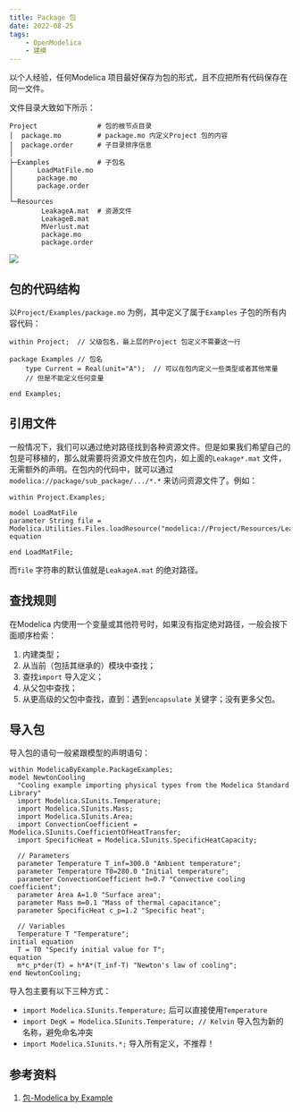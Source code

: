 ```yaml
---
title: Package 包  
date: 2022-08-25 
tags:   
    - OpenModelica  
    - 建模
---
```


以个人经验，任何Modelica 项目最好保存为包的形式，且不应把所有代码保存在同一文件。
<!-- more -->
文件目录大致如下所示：  
```shell-session  
Project               # 包的根节点目录
│  package.mo         # package.mo 内定义Project 包的内容
│  package.order      # 子目录排序信息
│
├─Examples            # 子包名
│      LoadMatFile.mo
│      package.mo
│      package.order
│
└─Resources
        LeakageA.mat  # 资源文件
        LeakageB.mat
        MVerlust.mat
        package.mo
        package.order
```
![](new_sub_package.png)

## 包的代码结构  
以`Project/Examples/package.mo` 为例，其中定义了属于`Examples` 子包的所有内容代码：  
```modelica
within Project;  // 父级包名，最上层的Project 包定义不需要这一行  

package Examples // 包名    
    type Current = Real(unit="A");  // 可以在包内定义一些类型或者其他常量  
    // 但是不能定义任何变量

end Examples;
```

## 引用文件  
一般情况下，我们可以通过绝对路径找到各种资源文件。但是如果我们希望自己的包是可移植的，那么就需要将资源文件放在包内，如上面的`Leakage*.mat` 文件，无需额外的声明。在包内的代码中，就可以通过`modelica://package/sub_package/.../*.*` 来访问资源文件了。例如：  
```modelica  
within Project.Examples;

model LoadMatFile
parameter String file = Modelica.Utilities.Files.loadResource("modelica://Project/Resources/LeakageA.mat");
equation

end LoadMatFile;
```

而`file` 字符串的默认值就是`LeakageA.mat` 的绝对路径。  

## 查找规则  
在Modelica 内使用一个变量或其他符号时，如果没有指定绝对路径，一般会按下面顺序检索：
1. 内建类型；  
2. 从当前（包括其继承的）模块中查找；  
3. 查找`import` 导入定义；  
4. 从父包中查找；  
5. 从更高级的父包中查找，直到：遇到`encapsulate` 关键字；没有更多父包。  


## 导入包  
导入包的语句一般紧跟模型的声明语句：  
```modelica{4-8} 
within ModelicaByExample.PackageExamples;
model NewtonCooling
  "Cooling example importing physical types from the Modelica Standard Library"
  import Modelica.SIunits.Temperature;
  import Modelica.SIunits.Mass;
  import Modelica.SIunits.Area;
  import ConvectionCoefficient = Modelica.SIunits.CoefficientOfHeatTransfer;
  import SpecificHeat = Modelica.SIunits.SpecificHeatCapacity;

  // Parameters
  parameter Temperature T_inf=300.0 "Ambient temperature";
  parameter Temperature T0=280.0 "Initial temperature";
  parameter ConvectionCoefficient h=0.7 "Convective cooling coefficient";
  parameter Area A=1.0 "Surface area";
  parameter Mass m=0.1 "Mass of thermal capacitance";
  parameter SpecificHeat c_p=1.2 "Specific heat";

  // Variables
  Temperature T "Temperature";
initial equation
  T = T0 "Specify initial value for T";
equation
  m*c_p*der(T) = h*A*(T_inf-T) "Newton's law of cooling";
end NewtonCooling;
```

导入包主要有以下三种方式：  
- `import Modelica.SIunits.Temperature;` 后可以直接使用`Temperature`  
- `import DegK = Modelica.SIunits.Temperature; // Kelvin` 导入包为新的名称，避免命名冲突  
- `import Modelica.SIunits.*;` 导入所有定义，不推荐！  


## 参考资料  
1. [包-Modelica by Example](http://modelicabyexample.globalcrown.com.cn/components/packages/)
